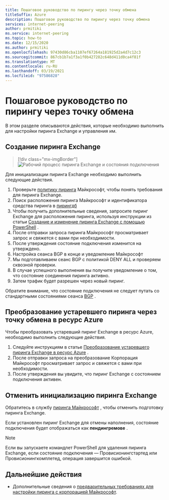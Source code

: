 ```yaml
---
title: Пошаговое руководство по пирингу через точку обмена
titleSuffix: Azure
description: Пошаговое руководство по пирингу через точку обмена
services: internet-peering
author: prmitiki
ms.service: internet-peering
ms.topic: how-to
ms.date: 12/15/2020
ms.author: prmitiki
ms.openlocfilehash: 97430d86cba1107ef67264a181925d2a4d7c12c3
ms.sourcegitcommit: 867cb1b7a1f3a1f0b427282c648d411d0ca4f81f
ms.translationtype: MT
ms.contentlocale: ru-RU
ms.lasthandoff: 03/19/2021
ms.locfileid: "97586828"
---
```

# <a name="exchange-peering-walkthrough"></a>Пошаговое руководство по пирингу через точку обмена

В этом разделе описываются действия, которые необходимо выполнить для настройки пиринга Exchange и управления им.

## <a name="create-an-exchange-peering"></a>Создание пиринга Exchange
> [!div class="mx-imgBorder"]
> ![Рабочий процесс пиринга Exchange и состояния подключения](./media/exchange-peering.png)

Для инициализации пиринга Exchange необходимо выполнить следующие действия.
1. Проверьте [политику пиринга](https://peering.azurewebsites.net/peering) Майкрософт, чтобы понять требования для пиринга Exchange.
1. Поиск расположения пиринга Майкрософт и идентификатора средства пиринга в [пирингдб](https://www.peeringdb.com/net/694)
1. Чтобы получить дополнительные сведения, запросите пиринг Exchange для расположения пиринга, используя инструкции из статьи [Создание и изменение пиринга Exchange с помощью PowerShell](howto-exchange-powershell.md) .
1. После отправки запроса пиринга Майкрософт просматривает запрос и свяжется с вами при необходимости.
1. После утверждения состояние подключения изменится на утверждено.
1. Настройка сеанса BGP в конце и уведомление Майкрософт
1. Мы подготавливаем сеанс BGP с политикой DENY ALL и проверяем сквозной проверки.
1. В случае успешного выполнения вы получите уведомление о том, что состояние соединения пиринга активно.
1. Затем трафик будет разрешен через новый пиринг.

Обратите внимание, что состояние подключения не следует путать со стандартными состояниями сеанса [BGP](https://en.wikipedia.org/wiki/Border_Gateway_Protocol) .

## <a name="convert-a-legacy-exchange-peering-to-azure-resource"></a>Преобразование устаревшего пиринга через точку обмена в ресурс Azure
Чтобы преобразовать устаревший пиринг Exchange в ресурс Azure, необходимо выполнить следующие действия.
1. Следуйте инструкциям в статье [Преобразование устаревшего пиринга Exchange в ресурс Azure](howto-legacy-exchange-powershell.md) .
1. После отправки запроса на преобразование Корпорация Майкрософт просматривает запрос и свяжется с вами при необходимости.
1. После утверждения вы увидите, что пиринг Exchange с состоянием подключения активен.

## <a name="deprovision-exchange-peering"></a>Отменить инициализацию пиринга Exchange
Обратитесь в службу [пиринга Майкрософт](mailto:peering@microsoft.com) , чтобы отменить подготовку пиринга Exchange.

Если установлен пиринг Exchange для отмены наполнения, состояние подключения будет отображаться как **пендингремове** .

> [!NOTE]
> Если вы запускаете командлет PowerShell для удаления пиринга Exchange, если состояние подключения — Провисионингстартед или Провисионингкомплетед, операция завершится ошибкой.

## <a name="next-steps"></a>Дальнейшие действия

* Дополнительные сведения о [предварительных требованиях для настройки пиринга с корпорацией Майкрософт](prerequisites.md).
